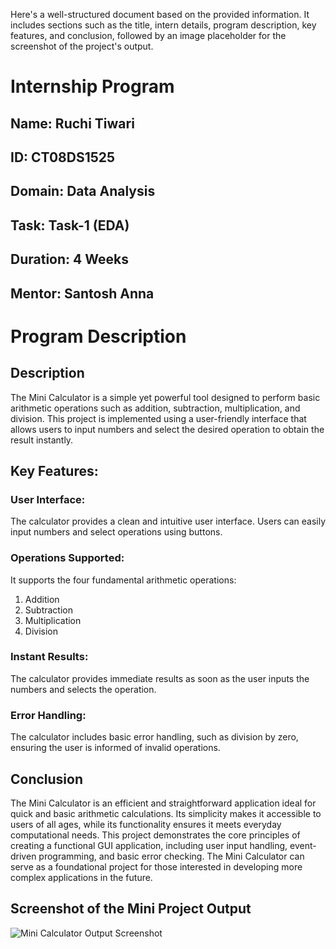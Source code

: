 
Here's a well-structured document based on the provided information. It includes sections such as the title, intern details, program description, key features, and conclusion, followed by an image placeholder for the screenshot of the project's output.

<h1>Internship Program</h1>
<h2>Name: Ruchi Tiwari</h2>
<h2>ID: CT08DS1525</h2>
<h2>Domain: Data Analysis</h2>
<h2>Task: Task-1 (EDA)</h2>
<h2>Duration: 4 Weeks</h2>
<h2>Mentor: Santosh Anna</h2>
<h1>Program Description</h1>
<h2>Description</h2>
<p>The Mini Calculator is a simple yet powerful tool designed to perform basic arithmetic operations such as addition, subtraction, multiplication, and division. This project is implemented using a user-friendly interface that allows users to input numbers and select the desired operation to obtain the result instantly.</p>
<h2>Key Features:</h2>
<h3>User Interface:</h3>
<p>The calculator provides a clean and intuitive user interface. Users can easily input numbers and select operations using buttons.</p>
<h3>Operations Supported:</h3>
<p>It supports the four fundamental arithmetic operations:</p>
<ol>
    <li>Addition</li>
    <li>Subtraction</li>
    <li>Multiplication</li>
    <li>Division</li>
</ol>
<h3>Instant Results:</h3>
<p>The calculator provides immediate results as soon as the user inputs the numbers and selects the operation.</p>
<h3>Error Handling:</h3>
<p>The calculator includes basic error handling, such as division by zero, ensuring the user is informed of invalid operations.</p>
<h2>Conclusion</h2>
<p>The Mini Calculator is an efficient and straightforward application ideal for quick and basic arithmetic calculations. Its simplicity makes it accessible to users of all ages, while its functionality ensures it meets everyday computational needs. This project demonstrates the core principles of creating a functional GUI application, including user input handling, event-driven programming, and basic error checking. The Mini Calculator can serve as a foundational project for those interested in developing more complex applications in the future.</p>
<h2>Screenshot of the Mini Project Output</h2>
<p><img src="https://drive.google.com/file/d/1I63zxOzzD9kUZLoO6jUudr_uXLB62T7I/view?usp=sharing" alt="Mini Calculator Output Screenshot"></p>
